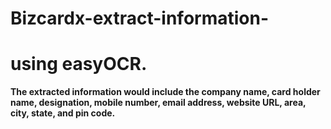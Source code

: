 # Bizcardx-extract-information-
# using easyOCR.
**The extracted information would include the company name, card holder name,
designation, mobile number, email address, website URL, area, city, state, and pin
code.**
